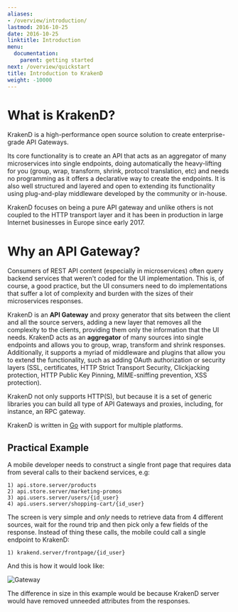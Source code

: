 ```yaml
---
aliases:
- /overview/introduction/
lastmod: 2016-10-25
date: 2016-10-25
linktitle: Introduction
menu:
  documentation:
    parent: getting started
next: /overview/quickstart
title: Introduction to KrakenD
weight: -10000
---
```


# What is KrakenD?
KrakenD is a high-performance open source solution to create enterprise-grade API Gateways.

Its core functionality is to create an API that acts as an aggregator of many microservices into single endpoints, doing automatically the heavy-lifting for you (group, wrap, transform, shrink, protocol translation, etc) and needs no programming as it offers a declarative way to create the endpoints. It is also well structured and layered and open to extending its functionality using plug-and-play middleware developed by the community or in-house.

KrakenD focuses on being a pure API gateway and unlike others is not coupled to the HTTP transport layer and it has been in production in large Internet businesses in Europe since early 2017.

# Why an API Gateway?

Consumers of REST API content (especially in microservices) often query backend services that weren't coded for the UI implementation. This is, of course, a good practice, but the UI consumers need to do implementations that suffer a lot of complexity and burden with the sizes of their microservices responses.

KrakenD is an **API Gateway** and proxy generator that sits between the client and all the source servers, adding a new layer that removes all the complexity to the clients, providing them only the information that the UI needs. KrakenD acts as an **aggregator** of many sources into single endpoints and allows you to group, wrap, transform and shrink responses. Additionally, it supports a myriad of middleware and plugins that allow you to extend the functionality, such as adding OAuth authorization or security layers (SSL, certificates, HTTP Strict Transport Security, Clickjacking protection, HTTP Public Key Pinning, MIME-sniffing prevention, XSS protection).

KrakenD not only supports HTTP(S), but because it is a set of generic libraries you can build all type of API Gateways and proxies, including, for instance, an RPC gateway.

KrakenD is written in [Go](https://golang.org/) with support for multiple platforms.

## Practical Example
A mobile developer needs to construct a single front page that requires data from several calls to their backend services, e.g:

    1) api.store.server/products
    2) api.store.server/marketing-promos
    3) api.users.server/users/{id_user}
    4) api.users.server/shopping-cart/{id_user}

The screen is very simple and _only_ needs to retrieve data from 4 different sources, wait for the round trip and then pick only a few fields of the response. Instead of thing these calls, the mobile could call a single endpoint to KrakenD:

    1) krakend.server/frontpage/{id_user}

And this is how it would look like:

![Gateway](/images/documentation/krakend-gateway.png)

The difference in size in this example would be because KrakenD server would have removed unneeded attributes from the responses.
